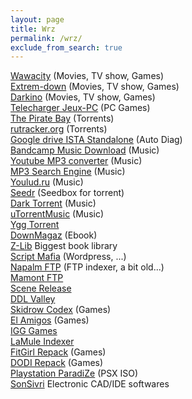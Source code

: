 ```yaml
---
layout: page
title: Wrz
permalink: /wrz/
exclude_from_search: true
---
```


[Wawacity](https://www.wawacity.tokyo/) (Movies, TV show, Games)  
[Extrem-down](https://www.extreme-down.moe/) (Movies, TV show, Games)  
[Darkino](https://www5.darkino.com/) (Movies, TV show, Games)  
[Telecharger Jeux-PC](https://telecharger-jeuxpc.fr/) (PC Games)  
[The Pirate Bay](https://thepiratebay.org/index.html) (Torrents)  
[rutracker.org](https://rutracker.org/forum/viewtopic.php?t=6324866) (Torrents)  
[Google drive ISTA Standalone](https://drive.google.com/drive/folders/1uMVuDt3LQx2qX0GuCy1fcG4ww02qAgUT) (Auto Diag)  
[Bandcamp Music Download](https://downloadmusicschool.com/bandcamp/) (Music)  
[Youtube MP3 converter](https://www.ytmp3.net/) (Music)  
[MP3 Search Engine](http://popwap.mobi/) (Music)  
[Youlud.ru](https://youloud.ru/) (Music)  
[Seedr](https://www.seedr.cc/) (Seedbox for torrent)  
[Dark Torrent](https://darktorrent.org/) (Music)  
[uTorrentMusic](https://utorrentmusic.ru/) (Music)  
[Ygg Torrent](https://www.yggtorrent.se/)  
[DownMagaz](https://fr.downmagaz.net/) (Ebook)  
[Z-Lib](https://singlelogin.me/) Biggest book library  
[Script Mafia](https://scriptmafia.org/) (Wordpress, ...)  
[Napalm FTP](https://www.searchftps.net/) (FTP indexer, a bit old...)  
[Mamont FTP](https://www.mmnt.ru/int/)  
[Scene Release](http://scene-rls.net/)  
[DDL Valley](https://www.ddlvalley.me/)  
[Skidrow Codex](https://www.skidrowreloaded.com/) (Games)  
[El Amigos](https://www.elamigos-games.com/) (Games)  
[IGG Games](https://igg-games.com/)  
[LaMule Indexer](https://lamule.eu/)  
[FitGirl Repack](https://fitgirl-repacks.site/) (Games)  
[DODI Repack](https://dodi-repacks.site/) (Games)  
[Playstation ParadiZe](http://www.psxrenzukoken.com/) (PSX ISO)  
[SonSivri](http://www.sonsivri.to/) Electronic CAD/IDE softwares